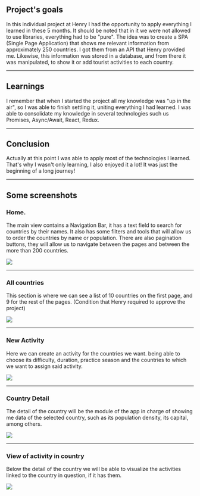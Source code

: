 

## Project's goals
In this individual project at Henry I had the opportunity to apply everything I learned in these 5 months. It should be noted that in it we were not allowed to use libraries, everything had to be "pure". The idea was to create a SPA (Single Page Application) that shows me relevant information from approximately 250 countries. I got them from an API that Henry provided me. Likewise, this information was stored in a database, and from there it was manipulated, to show it or add tourist activities to each country.

<hr />

## Learnings
I remember that when I started the project all my knowledge was "up in the air", so I was able to finish settling it, uniting everything I had learned.
I was able to consolidate my knowledge in several technologies such us Promises, Async/Await, React, Redux. 

<hr />

## Conclusion
Actually at this point I was able to apply most of the technologies I learned. That's why I wasn't only learning, I also enjoyed it a lot! It was just the beginning of a long journey!

<hr />

## Some screenshots

<h3>Home.</h3>
<p>The main view contains a Navigation Bar, it has a text field to search for countries by their names. It also has some filters and tools that will allow us to order the countries by name or population. There are also pagination buttons, they will allow us to navigate between the pages and between the more than 200 countries. </p>

 <img src='./img/WEBAPP1.png'>

 <hr />

 <h3>All countries</h3>

 <p>This section is where we can see a list of 10 countries on the first page, and 9 for the rest of the pages. (Condition that Henry required to approve the project)</p>
 <img src='./img/WEBAPP2.png'>

 <hr />

 <h3>New Activity</h3>
 <p> Here we can create an activity for the countries we want. being able to choose
 its difficulty, duration, practice season and the countries to which we want to assign said activity.</p>

 <img src='./img/WEBAPP3.png'>

 <hr />

 <h3>Country Detail</h3>
 <p>The detail of the country will be the module of the app in charge of showing me data of the selected country, such as its population density, its capital, among others.</p>
 <img src='./img/WEBAPP4.png'>

 <hr />

 <h3>View of activity in country</h3>
 <p>Below the detail of the country we will be able to visualize the activities linked to the country in question, if it has them.</p>

 <img src='./img/WEBAPP5.png'>
